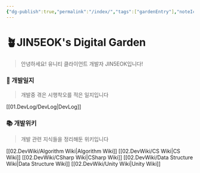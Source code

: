 ```yaml
---
{"dg-publish":true,"permalink":"/index/","tags":["gardenEntry"],"noteIcon":"","created":"2025-07-19T17:50:27.000+09:00","updated":"2025-08-02T10:17:20.000+09:00"}
---
```


# 🪴JIN5EOK's Digital Garden

> 안녕하세요! 유니티 클라이언트 개발자 JIN5EOK입니다!

### 📝 개발일지

> 개발중 겪은 시행착오를 적은 일지입니다

[[01.DevLog/DevLog\|DevLog]]
### 📚 개발위키

> 개발 관련 지식들을 정리해둔 위키입니다
 
[[02.DevWiki/Algorithm Wiki\|Algorithm Wiki]]
[[02.DevWiki/CS Wiki\|CS Wiki]]
[[02.DevWiki/CSharp Wiki\|CSharp Wiki]]
[[02.DevWiki/Data Structure Wiki\|Data Structure Wiki]]
[[02.DevWiki/Unity Wiki\|Unity Wiki]]
